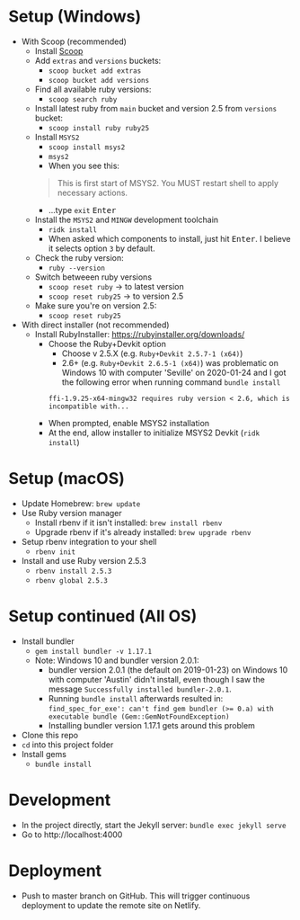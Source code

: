 # Setup (Windows)
* With Scoop (recommended)
  * Install [Scoop](https://scoop.sh/)
  * Add `extras` and `versions` buckets:
    * `scoop bucket add extras`
    * `scoop bucket add versions`
  * Find all available ruby versions:
    * `scoop search ruby`
  * Install latest ruby from `main` bucket and version 2.5 from `versions` bucket:
    * `scoop install ruby ruby25`
  * Install `MSYS2`
    * `scoop install msys2`
    * `msys2`
    * When you see this:
    > This is first start of MSYS2. You MUST restart shell to apply necessary actions.
    * ...type `exit` <kbd>Enter</kbd>
  * Install the `MSYS2` and `MINGW` development toolchain
    * `ridk install`
    * When asked which components to install, just hit <kbd>Enter</kbd>. I believe it selects option `3` by default.
  * Check the ruby version:
    * `ruby --version`
  * Switch betweeen ruby versions
    * `scoop reset ruby` -> to latest version
    * `scoop reset ruby25` -> to version 2.5
  * Make sure you're on version 2.5:
    * `scoop reset ruby25`
* With direct installer (not recommended)
  * Install RubyInstaller: https://rubyinstaller.org/downloads/
    * Choose the Ruby+Devkit option
      * Choose v 2.5.X (e.g. `Ruby+Devkit 2.5.7-1 (x64)`)
      * 2.6+ (e.g. `Ruby+Devkit 2.6.5-1 (x64)`) was problematic on Windows 10 with computer 'Seville' on 2020-01-24 and I got the following error when running command `bundle install`
      ```
      ffi-1.9.25-x64-mingw32 requires ruby version < 2.6, which is incompatible with...
      ```
    * When prompted, enable MSYS2 installation
    * At the end, allow installer to initialize MSYS2 Devkit (`ridk install`)

# Setup (macOS)
* Update Homebrew: `brew update`
* Use Ruby version manager
  * Install rbenv if it isn't installed: `brew install rbenv`
  * Upgrade rbenv if it's already installed: `brew upgrade rbenv`
* Setup rbenv integration to your shell
  * `rbenv init`
* Install and use Ruby version 2.5.3
  * `rbenv install 2.5.3`
  * `rbenv global 2.5.3`

# Setup continued (All OS)
* Install bundler
  * `gem install bundler -v 1.17.1`
  * Note: Windows 10 and bundler version 2.0.1:
    * bundler version 2.0.1 (the default on 2019-01-23) on Windows 10 with computer 'Austin' didn't install, even though I saw the message `Successfully installed bundler-2.0.1`.
    * Running `bundle install` afterwards resulted in: `find_spec_for_exe': can't find gem bundler (>= 0.a) with executable bundle (Gem::GemNotFoundException)`
    * Installing bundler version 1.17.1 gets around this problem
* Clone this repo
* `cd` into this project folder
* Install gems
  * `bundle install`

# Development
* In the project directly, start the Jekyll server: `bundle exec jekyll serve`
* Go to http://localhost:4000

# Deployment
* Push to master branch on GitHub. This will trigger continuous deployment to update the remote site on Netlify.